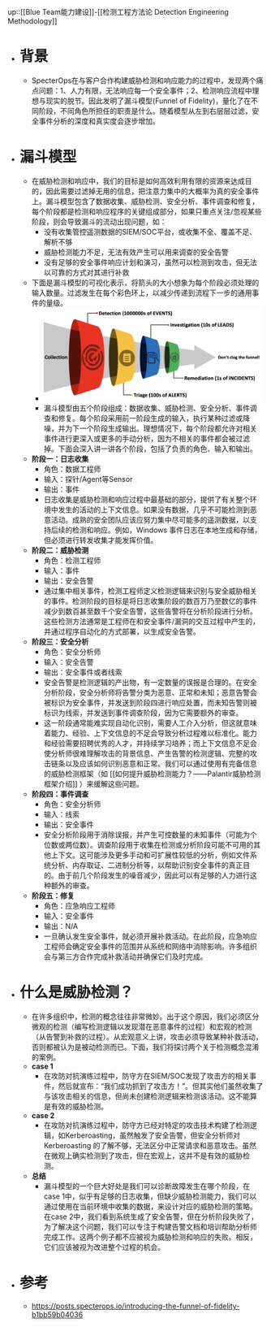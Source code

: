 up::[[Blue Team能力建设]]-[[检测工程方法论 Detection Engineering Methodology]]
- # 背景
	- SpecterOps在与客户合作构建威胁检测和响应能力的过程中，发现两个痛点问题：1、人力有限，无法响应每一个安全事件；2、检测响应流程中理想与现实的脱节。因此发明了漏斗模型(Funnel of Fidelity)，量化了在不同阶段，不同角色所担任的职责是什么。随着模型从左到右层层过滤，安全事件分析的深度和真实度会逐步增加。
- # 漏斗模型
	- 在威胁检测和响应中，我们的目标是如何高效利用有限的资源来达成目的，因此需要过滤掉无用的信息，把注意力集中的大概率为真的安全事件上。漏斗模型包含了数据收集、威胁检测、安全分析、事件调查和修复，每个阶段都是检测和响应程序的关键组成部分，如果只重点关注/忽视某些阶段，则会导致漏斗的流动出现问题，如：
		- 没有收集管控遥测数据的SIEM/SOC平台，或收集不全、覆盖不足、解析不够
		- 威胁检测能力不足，无法有效产生可以用来调查的安全告警
		- 没有足够的安全事件响应计划和演习，虽然可以检测到攻击，但无法以可靠的方式对其进行补救
	- 下面是漏斗模型的可视化表示，将箭头的大小想象为每个阶段必须处理的输入数量。过滤发生在每个彩色环上，以减少传递到流程下一步的通用事件的量级。
		- <img src="/assets/Pasted image 20221104151720.png">
		- 漏斗模型由五个阶段组成：数据收集、威胁检测、安全分析、事件调查和修复。每个阶段采用前一阶段生成的输入，执行某种过滤或降噪，并为下一个阶段生成输出。理想情况下，每个阶段都允许对相关事件进行更深入或更多的手动分析，因为不相关的事件都会被过滤掉。下面会深入讲一讲各个阶段，包括了负责的角色、输入和输出。
	- **阶段一：日志收集**
		- 角色：数据工程师
		- 输入：探针/Agent等Sensor
		- 输出：事件
		- 日志收集是威胁检测和响应过程中最基础的部分，提供了有关整个环境中发生的活动的上下文信息。如果没有数据，几乎不可能检测到恶意活动。成熟的安全团队应该应努力集中尽可能多的遥测数据，以支持后续的检测和响应。例如，Windows 事件日志在本地生成和存储，但必须进行转发收集才能发挥价值。
	- **阶段二：威胁检测**
		- 角色：检测工程师
		- 输入：事件
		- 输出：安全告警
		- 通过集中相关事件，检测工程师定义检测逻辑来识别与安全威胁相关的事件。检测阶段的目标是将日志收集阶段的数百万乃至数亿的事件减少到数百甚至数千个安全告警，这些告警将在分析阶段进行分析。这些检测方法通常是工程师在和安全事件/漏洞的交互过程中产生的，并通过程序自动化的方式部署，以生成安全告警。
	- **阶段三：安全分析**
		- 角色：安全分析师
		- 输入：安全告警
		- 输出：安全事件或者线索
		- 安全告警是检测逻辑的产出物，有一定数量的误报是合理的。在安全分析阶段，安全分析师将告警分类为恶意、正常和未知；恶意告警会被标识为安全事件，并发送到阶段四进行响应处置，而未知告警则被标识为线索，并发送到事件调查阶段，因为它需要额外的审查。
		- 这一阶段通常能难实现自动化识别，需要人工介入分析，但这就意味着能力、经验、上下文信息的不足会导致分析过程难以标准化。能力和经验需要招聘优秀的人才，并持续学习培养；而上下文信息不足会使分析师很难理解攻击的背景信息、产生告警的检测逻辑、完整的攻击链条以及应该如何识别恶意和正常。我们可以通过使用有完备信息的威胁检测框架（如 [[如何提升威胁检测能力？——Palantir威胁检测框架介绍]] ）来缓解这些问题。
	- **阶段四：事件调查**
		- 角色：安全分析师
		- 输入：线索
		- 输出：安全事件
		- 安全分析阶段用于消除误报，并产生可控数量的未知事件（可能为个位数或两位数）。调查阶段用于收集在检测或分析阶段可能不可用的其他上下文。这可能涉及更多手动和可扩展性较低的分析，例如文件系统分析、内存取证、二进制分析等，以帮助识别安全事件的真正目的。由于前几个阶段发生的噪音减少，因此可以有足够的人力进行这种额外的审查。
	- **阶段五：修复**
		- 角色：应急响应工程师
		- 输入：安全事件
		- 输出：N/A
		- 一旦确认发生安全事件，就必须开展补救活动。在此阶段，应急响应工程师会确定安全事件的范围并从系统和网络中消除影响。许多组织会与第三方合作完成补救活动并确保它们及时完成。
- # 什么是威胁检测？
	- 在许多组织中，检测的概念往往非常微妙。出于这个原因，我们必须区分微观的检测（编写检测逻辑以发现潜在恶意事件的过程）和宏观的检测（从告警到补救的过程）。从宏观意义上讲，攻击必须导致某种补救活动，否则都被认为是被动检测而已。下面，我们将探讨两个关于检测概念混淆的案例。
	- **case 1**
		- 在攻防对抗演练过程中，防守方在SIEM/SOC发现了攻击方的相关事件，然后就宣布：“我们成功抓到了攻击方！”。但其实他们虽然收集了与该攻击相关的信息，但尚未创建检测逻辑来检测该活动。这不能算是有效的威胁检测。
	- **case 2**
		- 在攻防对抗演练过程中，防守方已经对特定的攻击技术构建了检测逻辑，如Kerberoasting，虽然触发了安全告警，但安全分析师对 Kerberoasting 的了解不够，无法区分中正常请求和恶意攻击。虽然在微观上确实检测到了攻击，但在宏观上，这并不是有效的威胁检测。
	- **总结**
		- 漏斗模型的一个巨大好处是我们可以诊断故障发生在哪个阶段，在case 1中，似乎有足够的日志收集，但缺少威胁检测能力，我们可以通过使用在当前环境中收集的数据，来设计对应的威胁检测的策略。 在case 2中，我们看到系统生成了安全告警，但在分析阶段失败了，为了解决这个问题，我们可以专注于构建告警文档和培训帮助分析师完成工作。这两个例子都不应被视为威胁检测和响应的失败。相反，它们应该被视为改进整个过程的机会。
- # 参考
	- https://posts.specterops.io/introducing-the-funnel-of-fidelity-b1bb59b04036
